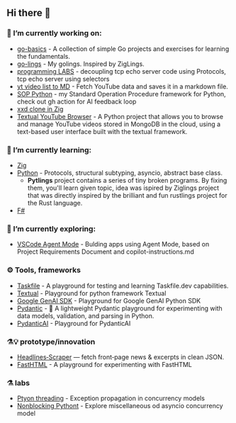 ## Hi there 👋


### 🔭 I’m currently working on:
- [go-basics](https://github.com/VisualDudek/go-basics) - A collection of simple Go projects and exercises for learning the fundamentals.
- [go-lings](https://github.com/VisualDudek/go_lings) - My golings. Inspired by ZigLings.
- [programming LABS](https://github.com/VisualDudek/programming-labs) - decoupling tcp echo server code using Protocols, tcp echo server using selectors
- [yt video list to MD](https://github.com/VisualDudek/yt-data-to-markdown) - Fetch YouTube data and saves it in a markdown file.
- [SOP Python](https://github.com/VisualDudek/sop-python) - my Standard Operation Procedure framework for Python, check out gh action for AI feedback loop
- [xxd clone in Zig](https://github.com/VisualDudek/zig-basics/tree/main/mini-projects/xxd-clone)
- [Textual YouTube Browser](https://github.com/VisualDudek/Textual_YT_Browser) - A Python project that allows you to browse and manage YouTube videos stored in MongoDB in the cloud, using a text-based user interface built with the textual framework.

### 🌱 I’m currently learning:
- [Zig](https://github.com/VisualDudek/zig-basics)
- [Python](https://github.com/VisualDudek/python-master) - Protocols, structural subtyping, asyncio, abstract base class.
  - **Pytlings** project contains a series of tiny broken programs. By fixing them, you'll learn given topic, idea was ispired by Ziglings project that was directly inspired by the brilliant and fun rustlings project for the Rust language.
- [F#](https://github.com/VisualDudek/fsharp)

### 🧠 I’m currently exploring:
- [VSCode Agent Mode](https://github.com/VisualDudek/go-chat-tcp-agent) - Bulding apps using Agent Mode, based on Project Requirements Document and copilot-instructions.md

### ⚙️ Tools, frameworks
- [Taskfile](https://github.com/VisualDudek/taskfile-playground) - A playground for testing and learning Taskfile.dev capabilities.
- [Textual](https://github.com/VisualDudek/textual-playground) - Playground for python framework Textual
- [Google GenAI SDK](https://github.com/VisualDudek/google_ai_sdk) - Playground for Google GenAI Python SDK
- [Pydantic](https://github.com/VisualDudek/pydantic-playground) - 🧪 A lightweight Pydantic playground for experimenting with data models, validation, and parsing in Python.
- [PydanticAI](https://github.com/VisualDudek/pydantic-ai-playground) - Playground for PydanticAI

### ⚗️💡 prototype/innovation
- [Headlines‑Scraper](https://github.com/VisualDudek/webscraper-agent)  — fetch front‑page news & excerpts in clean JSON.
- [FastHTML](https://github.com/VisualDudek/fastHTML-playground) - A playground for experimenting with FastHTML

### ⚗️ labs
- [Ptyon threading](https://github.com/VisualDudek/thread-exception-propagation) - Exception propagation in concurrency models
- [Nonblocking Pythont](https://github.com/VisualDudek/nonblocking-python) - Explore miscellaneous od asyncio concurrency model

<!--
**VisualDudek/VisualDudek** is a ✨ _special_ ✨ repository because its `README.md` (this file) appears on your GitHub profile.

Here are some ideas to get you started:

- 🔭 I’m currently working on ...
- 🌱 I’m currently learning ...
- 👯 I’m looking to collaborate on ...
- 🤔 I’m looking for help with ...
- 💬 Ask me about ...
- 📫 How to reach me: ...
- 😄 Pronouns: ...
- ⚡ Fun fact: ...
-->
